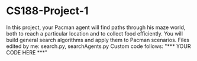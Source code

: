# CS188-Project-1
In this project, your Pacman agent will find paths through his maze world, both to reach a particular location and to collect food efficiently. You will build general search algorithms and apply them to Pacman scenarios.  Files edited by me: search.py, searchAgents.py  Custom code follows: "*** YOUR CODE HERE ***"
